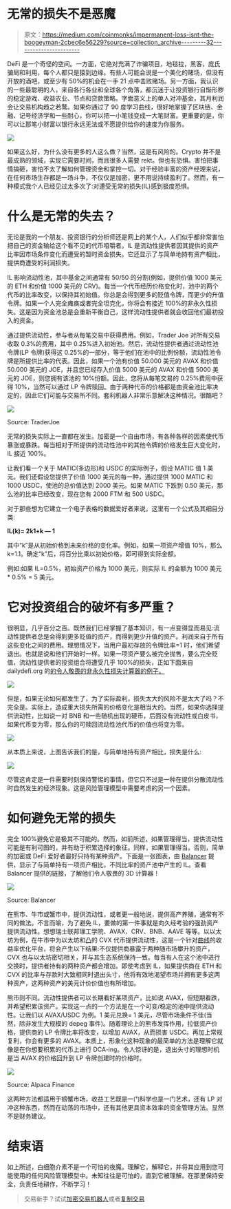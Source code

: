 # 无常的损失不是恶魔

> 原文：<https://medium.com/coinmonks/impermanent-loss-isnt-the-boogeyman-2cbec6e56229?source=collection_archive---------32----------------------->

DeFi 是一个奇怪的空间。一方面，它绝对充满了诈骗项目，地毯拉，黑客，庞氏骗局和利用，每个人都只是猿到边缘。有些人可能会说是一个美化的赌场，但没有开放的酒吧，或至少有 50%的机会在一手 21 点中击败赌场。另一方面，我认识的一些最聪明的人，来自各行各业和全球各个角落，都沉迷于让投资银行自惭形秽的稳定游戏、收益农业、节点和贷款策略。字面意义上的单人对冲基金，其月利润会让交易机构趋之若鹜。如果你通过了 90 度学习曲线，很好地掌握了区块链、金融、记号经济学和一些耐心，你可以把一小笔钱变成一大笔财富。更重要的是，你可以让那笔小财富以银行永远无法或不愿提供给你的速度为你服务。

![](img/66b585d3e369b907330ea50fd8279da3.png)

如果这么好，为什么没有更多的人这么做？当然，这是有风险的。Crypto 并不是最成熟的领域，实现它需要时间，而且很多人需要 rekt。但也有恐惧。害怕把事情搞砸，害怕不太了解如何管理资金和掌控一切。对于经验丰富的资产经理来说，在任何市场生存都是一场斗争，不仅仅是加密，更不用说持续盈利了。然而，有一种模式我个人已经见过太多次了:对遭受无常的损失(IL)感到极度恐惧。

# 什么是无常的失去？

无论是我的一个朋友、投资银行的分析师还是网上的某个人，人们似乎都非常害怕把自己的资金输给这个看不见的代币咀嚼者。IL 是流动性提供者因其提供的资产比率因市场条件变化而遭受的暂时资金损失。它还显示了与简单地持有资产相比，提供商遭受的利润损失。

IL 影响流动性池，其中基金之间通常有 50/50 的分割(例如，提供价值 1000 美元的 ETH 和价值 1000 美元的 CRV)。每当一个代币经历价格变化时，池中的两个代币的比率改变，以保持其初始值。你总是会得到更多的贬值令牌，而更少的升值令牌。如果一个人完全瘫痪或者完全坦克化，你将会有接近 100%的非永久性损失。这是因为资金池总是会重新平衡自己，这样流动性提供者就会收回他们最初投入的资金。

通过提供流动性，参与者从每笔交易中获得费用。例如，Trader Joe 对所有交易收取 0.3%的费用，其中 0.25%进入初始池。然后，流动性提供者通过流动性池令牌(LP 令牌)获得这 0.25%的一部分，等于他们在池中的比例份额，流动性池令牌是所提供比率的代表。因此，如果一个池有价值 50.000 美元的 AVAX 和价值 50.000 美元的 JOE，并且您已经存入价值 5000 美元的 AVAX 和价值 5000 美元的 JOE，则您拥有该池的 10%份额。因此，您将从每笔交易的 0.25%费用中获得 10%，当然可以通过 LP 令牌赎回。由于两种代币的价格都是由资金池比率决定的，因此它们可能与交易所不同。套利机器人非常乐意解决这种情况。很酷吧？

![](img/d3e1dbd31ce25af7f414047cc3b7e2ac.png)

Source: TraderJoe

无常的损失实际上一直都在发生。加密是一个自由市场，有各种各样的因素使代币暴涨或暴跌。每当相对于所提供的流动性池中的其他令牌的价格发生巨大变化时，IL 接近 100%。

让我们看一个关于 MATIC(多边形)和 USDC 的实际例子，假设 MATIC 值 1 美元。我们还假设您提供了价值 1000 美元的每一种，通过提供 1000 MATIC 和 1000 USDC，使池的总价值达到 2000 美元。如果 MATIC 下跌到 0.50 美元，那么池的比率已经改变，现在您有 2000 FTM 和 500 USDC。

对于那些想为它建立一个电子表格的数据爱好者来说，这里有一个公式及其细目分类:

**IL(k)= 2k1+k — 1**

其中“k”是从初始价格到未来价格的变化率。例如，如果一项资产增值 10%，那么 k=1.1。确定“k”后，将百分比乘以初始价格，即可得到实际金额。

例如:如果 IL=0.5%，初始资产价格为 1000 美元，则实际 IL 的金额为 1000 美元* 0.5% = 5 美元。

# 它对投资组合的破坏有多严重？

很明显，几乎百分之百。既然我们已经掌握了基本知识，有一点变得显而易见:流动性提供者总是会得到更多贬值的资产，而得到更少升值的资产。利润来自于所有这些变化之间的费用。理想情况下，当用户最初存放的令牌比率=1 时，他们希望退出。也就是说和他们开始时一样。如果一项资产要么被完全抛售，要么完全贬值，流动性提供者的投资组合将遭受几乎 100%的损失，正如下面来自 dailydefi.org 的[的令人敬畏的非永久性损失计算器的例子。](https://dailydefi.org/tools/impermanent-loss-calculator/)

![](img/fe66c0ae945ee7bf5adf85f335ee2efd.png)

但是，如果无论如何都发生了，为了实际盈利，损失太大的风险不是太大了吗？不完全是。实际上，造成重大损失所需的价格变化是相当大的。当然，如果你选择提供流动性，比如说一对 BNB 和一些随机出现的硬币，后面没有流动性或白皮书，如果代币变为零，那么你的可赎回流动性池代币的价值也将变为零。

![](img/c3034a17cf21913b968bf9c7e6f0603c.png)

从本质上来说，上图告诉我们的是，与简单地持有资产相比，损失是什么:

![](img/15b557bed900c3c50bfe1586dcfd67dd.png)

尽管这肯定是一件需要时刻保持警惕的事情，但它只不过是一种在提供分散流动性时自然发生的经济现象。这是风险管理模型中需要考虑的另一个因素。

# 如何避免无常的损失

完全 100%避免它是极其不可能的。然而，如前所述，如果管理得当，提供流动性可能是有利可图的，并有助于积累选择的象征。同样，如果管理得当。否则，简单的加密或 DeFi 爱好者最好只持有某种资产。下面是一张图表，由 [Balancer](https://balancer.tools/impermanentLoss) 提供，显示了与简单持有一项资产相比，不同比率的资产池中产生的 IL。查看 Balancer 提供的链接，了解他们令人敬畏的 3D 计算器！

![](img/07114daed4499a66fc5e37ede8a0c9e3.png)

Source: Balancer

在熊市、牛市或蟹市中，提供流动性，或者更一般地说，提供高产养殖，通常有不同的做法。不言而喻，为了避免 IL，要做的第一件事就是向久经考验的强劲资产提供流动性。想想瑞士联邦理工学院、AVAX、CRV、BNB、AAVE 等等。以以太坊为例，在牛市中为以太坊和[凸](https://www.convexfinance.com/)的 CVX 代币提供流动性，这是一个针对[曲线](https://curve.fi/)的收益率优化平台，将会产生以下结果:不仅提供商暴露于两种随市场攀升的资产，CVX 也与以太坊密切相关，并与其生态系统保持一致。每当有人在这个池中进行交换时，提供者持有的两种资产都会增加。即使考虑到 IL，如果提供商在 ETH 和 CVX 的比率与存款时大致相同时退出头寸，他将有效地渴望市场并拥有更多这两种资产，这两种资产的美元计价价值也有所增加。

熊市则不同。流动性提供者可以长期看好某项资产，比如说 AVAX，但短期看跌，并希望积累该资产。实现这一点的一个方法是在一个可变/稳定的池中提供流动性。让我们以 AVAX/USDC 为例。1 美元兑换= 1 美元，尽管市场条件不佳(当然，除非发生大规模的 depeg 事件)。随着理论上的熊市发挥作用，拉低资产价格，提供商的 LP 令牌比率将改变，以增加 AVAX，从而损害 USDC。再加上常规复利，你会有更多的 AVAX。本质上，形象化这种现象的最简单的方法是理解它就像是在你想要积累的代币上进行 DCA-ing。令人惊讶的是，退出头寸的理想时机是当 AVAX 的价格回升到 LP 令牌创建时的价格时。

![](img/914346f7f09c5af631a281070f594264.png)

Source: Alpaca Finance

这两种方法都适用于螃蟹市场，收益工艺既是一门科学也是一门艺术，还有 LP 对冲这种东西，然而在动荡的市场中，还有其他更具资本效率的资金管理方法。显然不是财务建议。

# 结束语

如上所述，白细胞介素不是一个可怕的夜魔。理解它，解释它，并将其应用到您可能使用的任何风险管理模型中。未知往往是可怕的，直到它被理解。在那里保持安全，负责任地耕作，不断学习！

> 交易新手？试试[加密交易机器人](/coinmonks/crypto-trading-bot-c2ffce8acb2a)或者[复制交易](/coinmonks/top-10-crypto-copy-trading-platforms-for-beginners-d0c37c7d698c)